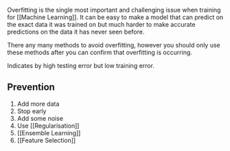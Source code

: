 Overfitting is the single most important and challenging issue when training for [[Machine Learning]]. It can be easy to make a model that can predict on the exact data it was trained on but much harder to make accurate predictions on the data it has never seen before.

There any many methods to avoid overfitting, however you should only use these methods after you can confirm that overfitting is occurring.

Indicates by high testing error but low training error.

## Prevention
1. Add more data
2. Stop early
3. Add some noise
4. Use [[Regularisation]]
5. [[Ensemble Learning]]
6. [[Feature Selection]]